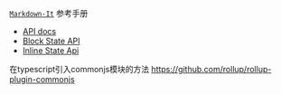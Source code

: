 

[`Markdown-It`](https://github.com/markdown-it/markdown-it)
参考手册
* [API docs](https://markdown-it.github.io/markdown-it/)
* [Block State API](https://github.com/markdown-it/markdown-it/blob/7a053ef4c5e94a8c28bc815c1db9e929a6075c98/lib/rules_block/state_block.js)
* [Inline State Api](https://github.com/markdown-it/markdown-it/blob/7a053ef4c5e94a8c28bc815c1db9e929a6075c98/lib/rules_inline/state_inline.js)

在typescript引入commonjs模块的方法
https://github.com/rollup/rollup-plugin-commonjs
